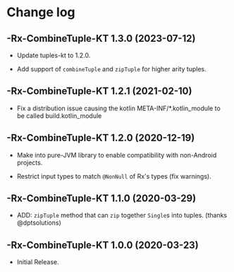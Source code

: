 # Change log

-Rx-CombineTuple-KT 1.3.0 (2023-07-12)
--------------------------------

- Update tuples-kt to 1.2.0.

- Add support of `combineTuple` and `zipTuple` for higher arity tuples.

-Rx-CombineTuple-KT 1.2.1 (2021-02-10)
--------------------------------

- Fix a distribution issue causing the kotlin META-INF/*.kotlin_module to be called build.kotlin_module

-Rx-CombineTuple-KT 1.2.0 (2020-12-19)
--------------------------------

- Make into pure-JVM library to enable compatibility with non-Android projects.

- Restrict input types to match `@NonNull` of Rx's types (fix warnings).

-Rx-CombineTuple-KT 1.1.0 (2020-03-29)
--------------------------------

- ADD: `zipTuple` method that can `zip` together `Single`s into tuples. (thanks @dptsolutions)

-Rx-CombineTuple-KT 1.0.0 (2020-03-23)
--------------------------------

- Initial Release.